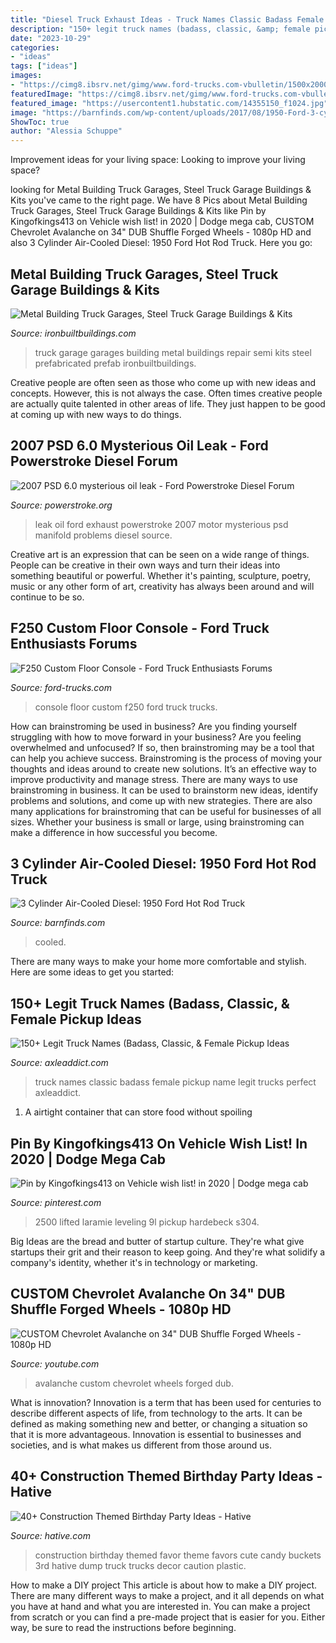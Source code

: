 ```yaml
---
title: "Diesel Truck Exhaust Ideas - Truck Names Classic Badass Female Pickup Name Legit Trucks Perfect Axleaddict"
description: "150+ legit truck names (badass, classic, &amp; female pickup ideas"
date: "2023-10-29"
categories:
- "ideas"
tags: ["ideas"]
images:
- "https://cimg8.ibsrv.net/gimg/www.ford-trucks.com-vbulletin/1500x2000/console4_adfec38d80d1e183a80010648e2aeb2d4e103a4f.jpg"
featuredImage: "https://cimg8.ibsrv.net/gimg/www.ford-trucks.com-vbulletin/1500x2000/console4_adfec38d80d1e183a80010648e2aeb2d4e103a4f.jpg"
featured_image: "https://usercontent1.hubstatic.com/14355150_f1024.jpg"
image: "https://barnfinds.com/wp-content/uploads/2017/08/1950-Ford-3-cyl-Diesel-1-e1503194636827.jpg"
ShowToc: true
author: "Alessia Schuppe"
---
```



Improvement ideas for your living space:
Looking to improve your living space?

	

		
looking for Metal Building Truck Garages, Steel Truck Garage Buildings &amp; Kits you've came to the right page. We have 8 Pics about Metal Building Truck Garages, Steel Truck Garage Buildings &amp; Kits like Pin by Kingofkings413 on Vehicle wish list! in 2020 | Dodge mega cab, CUSTOM Chevrolet Avalanche on 34&quot; DUB Shuffle Forged Wheels - 1080p HD and also 3 Cylinder Air-Cooled Diesel: 1950 Ford Hot Rod Truck. Here you go:
		
    
## Metal Building Truck Garages, Steel Truck Garage Buildings &amp; Kits

<img loading=lazy src="http://ironbuiltbuildings.com/downloads/images/prefabricated-garages-11.jpg" onerror="this.onerror=null;this.src='https://tse1.mm.bing.net/th?id=OIP.XskV10AX_Js9mBIfmWxpOgHaFj&amp;pid=15.1';" alt="Metal Building Truck Garages, Steel Truck Garage Buildings &amp; Kits">

_Source: ironbuiltbuildings.com_

>truck garage garages building metal buildings repair semi kits steel prefabricated prefab ironbuiltbuildings. 

	

Creative people are often seen as those who come up with new ideas and concepts. However, this is not always the case. Often times creative people are actually quite talented in other areas of life. They just happen to be good at coming up with new ways to do things.

    
## 2007 PSD 6.0 Mysterious Oil Leak - Ford Powerstroke Diesel Forum

<img loading=lazy src="https://www.powerstroke.org/forum/attachments/6-0-motor-problems/35541d1332123349-2007-psd-6-0-mysterious-oil-leak-oil-leak.jpg" onerror="this.onerror=null;this.src='https://tse4.mm.bing.net/th?id=OIP.PIHPY9hWskT-erK_58em-wHaFj&amp;pid=15.1';" alt="2007 PSD 6.0 mysterious oil leak - Ford Powerstroke Diesel Forum">

_Source: powerstroke.org_

>leak oil ford exhaust powerstroke 2007 motor mysterious psd manifold problems diesel source. 

	

Creative art is an expression that can be seen on a wide range of things. People can be creative in their own ways and turn their ideas into something beautiful or powerful. Whether it's painting, sculpture, poetry, music or any other form of art, creativity has always been around and will continue to be so.

    
## F250 Custom Floor Console - Ford Truck Enthusiasts Forums

<img loading=lazy src="https://cimg8.ibsrv.net/gimg/www.ford-trucks.com-vbulletin/1500x2000/console4_adfec38d80d1e183a80010648e2aeb2d4e103a4f.jpg" onerror="this.onerror=null;this.src='https://tse3.mm.bing.net/th?id=OIP.XtZjFpW-Ukwx39h0gv1sUgHaJ4&amp;pid=15.1';" alt="F250 Custom Floor Console - Ford Truck Enthusiasts Forums">

_Source: ford-trucks.com_

>console floor custom f250 ford truck trucks. 

	

How can brainstroming be used in business?
Are you finding yourself struggling with how to move forward in your business? Are you feeling overwhelmed and unfocused? If so, then brainstroming may be a tool that can help you achieve success. Brainstroming is the process of moving your thoughts and ideas around to create new solutions. It’s an effective way to improve productivity and manage stress.
There are many ways to use brainstroming in business. It can be used to brainstorm new ideas, identify problems and solutions, and come up with new strategies. There are also many applications for brainstroming that can be useful for businesses of all sizes. Whether your business is small or large, using brainstroming can make a difference in how successful you become.

    
## 3 Cylinder Air-Cooled Diesel: 1950 Ford Hot Rod Truck

<img loading=lazy src="https://barnfinds.com/wp-content/uploads/2017/08/1950-Ford-3-cyl-Diesel-1-e1503194636827.jpg" onerror="this.onerror=null;this.src='https://tse4.mm.bing.net/th?id=OIP.MMN_DkYfT8LOPiHZwjMmdgHaFA&amp;pid=15.1';" alt="3 Cylinder Air-Cooled Diesel: 1950 Ford Hot Rod Truck">

_Source: barnfinds.com_

>cooled. 

	

There are many ways to make your home more comfortable and stylish. Here are some ideas to get you started: 

    
## 150+ Legit Truck Names (Badass, Classic, &amp; Female Pickup Ideas

<img loading=lazy src="https://usercontent1.hubstatic.com/14355150_f1024.jpg" onerror="this.onerror=null;this.src='https://tse2.mm.bing.net/th?id=OIP.FDjrquQjAHAeWSy9R1iwqwHaHa&amp;pid=15.1';" alt="150+ Legit Truck Names (Badass, Classic, &amp; Female Pickup Ideas">

_Source: axleaddict.com_

>truck names classic badass female pickup name legit trucks perfect axleaddict. 

	

1. A airtight container that can store food without spoiling 

    
## Pin By Kingofkings413 On Vehicle Wish List! In 2020 | Dodge Mega Cab

<img loading=lazy src="https://i.pinimg.com/736x/a3/03/d7/a303d7ea6fb4d4e3293655c8f25c1588.jpg" onerror="this.onerror=null;this.src='https://tse4.mm.bing.net/th?id=OIP.lcIbLy-e5sJ7gk5mkyv5BwHaFj&amp;pid=15.1';" alt="Pin by Kingofkings413 on Vehicle wish list! in 2020 | Dodge mega cab">

_Source: pinterest.com_

>2500 lifted laramie leveling 9l pickup hardebeck s304. 

	

Big Ideas are the bread and butter of startup culture. They're what give startups their grit and their reason to keep going. And they're what solidify a company's identity, whether it's in technology or marketing.

    
## CUSTOM Chevrolet Avalanche On 34&quot; DUB Shuffle Forged Wheels - 1080p HD

<img loading=lazy src="https://i.ytimg.com/vi/pyegeWQW07g/maxresdefault.jpg" onerror="this.onerror=null;this.src='https://tse4.mm.bing.net/th?id=OIP.dWy3xuDbZHY8ngYVUqkRRwHaEK&amp;pid=15.1';" alt="CUSTOM Chevrolet Avalanche on 34&quot; DUB Shuffle Forged Wheels - 1080p HD">

_Source: youtube.com_

>avalanche custom chevrolet wheels forged dub. 

	

What is innovation?
Innovation is a term that has been used for centuries to describe different aspects of life, from technology to the arts. It can be defined as making something new and better, or changing a situation so that it is more advantageous. Innovation is essential to businesses and societies, and is what makes us different from those around us.

    
## 40+ Construction Themed Birthday Party Ideas - Hative

<img loading=lazy src="http://hative.com/wp-content/uploads/2015/06/construction-birthday-party/33-construction-themed-birthday-party.jpg" onerror="this.onerror=null;this.src='https://tse4.mm.bing.net/th?id=OIP.4YSmrE9tgVoAuVL9-0SeMgHaLH&amp;pid=15.1';" alt="40+ Construction Themed Birthday Party Ideas - Hative">

_Source: hative.com_

>construction birthday themed favor theme favors cute candy buckets 3rd hative dump truck trucks decor caution plastic. 

	

How to make a DIY project
This article is about how to make a DIY project. There are many different ways to make a project, and it all depends on what you have at hand and what you are interested in. You can make a project from scratch or you can find a pre-made project that is easier for you. Either way, be sure to read the instructions before beginning.

